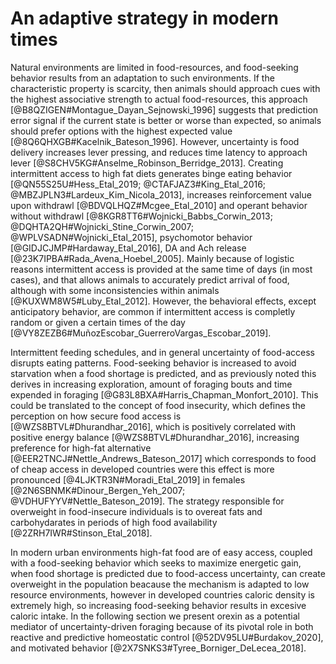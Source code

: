 # An adaptive strategy in modern times

Natural environments are limited in food-resources, and food-seeking behavior
results from an adaptation to such environments. If the characteristic property
is scarcity, then animals should approach cues with the highest associative
strength to actual food-resources, this approach
[@B8QZIGEN#Montague_Dayan_Sejnowski_1996] suggests that prediction error signal
if the current state is better or worse than expected, so animals should prefer
options with the highest expected value [@8Q6QHXGB#Kacelnik_Bateson_1996].
However, uncertainty is food delivery increases lever pressing, and reduces time
latency to approach lever [@S8CHV5KG#Anselme_Robinson_Berridge_2013]. Creating
intermittent access to high fat diets generates binge eating behavior
[@QN55S25U#Hess_Etal_2019; @CTAFJAZ3#King_Etal_2016;
@MBZJPLN3#Lardeux_Kim_Nicola_2013], increases reinforcement value upon withdrawl
[@BDVQLHQZ#Mcgee_Etal_2010] and operant behavior without withdrawl
[@8KGR8TT6#Wojnicki_Babbs_Corwin_2013; @DQHTA2QH#Wojnicki_Stine_Corwin_2007;
@WPLVSADN#Wojnicki_Etal_2015], psychomotor behavior
[@GIDJCJMP#Hardaway_Etal_2016], DA and Ach release
[@23K7IPBA#Rada_Avena_Hoebel_2005]. Mainly because of logistic reasons
intermittent access is provided at the same time of days (in most cases), and
that allows animals to accurately predict arrival of food, although with some
inconsistencies within animals [@KUXWM8W5#Luby_Etal_2012]. However, the
behavioral effects, except anticipatory behavior, are common if intermittent
access is completly random or given a certain times of the day
[@VY8ZEZB6#MuñozEscobar_GuerreroVargas_Escobar_2019].

Intermittent feeding schedules, and in general uncertainty of food-access
disrupts eating patterns. Food-seeking behavior is increased to avoid starvation
when a food shortage is predicted, and as previously noted this derives in
increasing exploration, amount of foraging bouts and time expended in foraging
[@G83L8BXA#Harris_Chapman_Monfort_2010]. This could be translated to the concept
of food insecurity, which defines the perception on how secure food access is
[@WZS8BTVL#Dhurandhar_2016], which is positively correlated with positive energy
balance [@WZS8BTVL#Dhurandhar_2016], increasing preference for high-fat
alternative [@EER2TNCJ#Nettle_Andrews_Bateson_2017] which corresponds to food of
cheap access in developed countries were this effect is more pronounced
[@4LJKTR3N#Moradi_Etal_2019] in females [@2N6SBNMK#Dinour_Bergen_Yeh_2007;
@VDHUFYYV#Nettle_Bateson_2019]. The strategy responsible for overweight in
food-insecure individuals is to overeat fats and carbohydarates in periods of high food availability [@2ZRH7IWR#Stinson_Etal_2018].

In modern urban environments high-fat food are of easy access, coupled with a
food-seeking behavior which seeks to maximize energetic gain, when food shortage
is predicted due to food-access uncertainty, can create overweight in the
population beacause the mechanism is adapted to low resource environments,
however in developed countries caloric density is extremely high, so increasing
food-seeking behavior results in excesive caloric intake. In the following
section we present orexin as a potential mediator of uncertainty-driven foraging
because of its pivotal role in both reactive and predictive homeostatic control
[@52DV95LU#Burdakov_2020], and motivated behavior
[@2X7SNKS3#Tyree_Borniger_DeLecea_2018].
